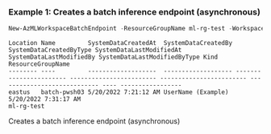 ### Example 1: Creates a batch inference endpoint (asynchronous)
```powershell
New-AzMLWorkspaceBatchEndpoint -ResourceGroupName ml-rg-test -WorkspaceName mlworkspace-cli01 -Name batch-pwsh03 -AuthMode 'Key' -Location 'eastus'
```

```output
Location Name         SystemDataCreatedAt  SystemDataCreatedBy SystemDataCreatedByType SystemDataLastModifiedAt SystemDataLastModifiedBy SystemDataLastModifiedByType Kind ResourceGroupName
-------- ----         -------------------  ------------------- ----------------------- ------------------------ ------------------------ ---------------------------- ---- -----------------
eastus   batch-pwsh03 5/20/2022 7:21:12 AM UserName (Example)  5/20/2022 7:31:17 AM                                                                                        ml-rg-test
```

Creates a batch inference endpoint (asynchronous)

